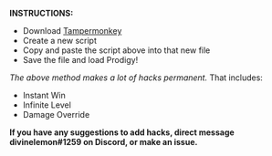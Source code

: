 **INSTRUCTIONS:**
- Download [Tampermonkey](https://chrome.google.com/webstore/detail/tampermonkey/dhdgffkkebhmkfjojejmpbldmpobfkfo?hl=en)
- Create a new script
- Copy and paste the script above into that new file
- Save the file and load Prodigy!


*The above method makes a lot of hacks permanent.*
That includes:
- Instant Win
- Infinite Level
- Damage Override

**If you have any suggestions to add hacks, direct message divinelemon#1259 on Discord, or make an issue.**
